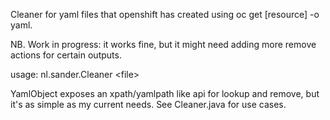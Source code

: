 Cleaner for yaml files that openshift has created using oc get [resource] -o yaml. 

NB. Work in progress: it works fine, but it might need adding more remove actions for certain outputs.

usage: nl.sander.Cleaner \<file>

YamlObject exposes an xpath/yamlpath like api for lookup and remove, but it's as simple as my current needs. See Cleaner.java for use cases. 